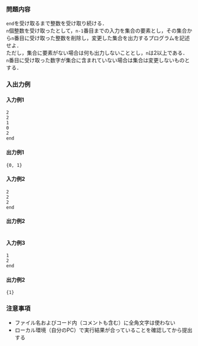 ### 問題内容
`end`を受け取るまで整数を受け取り続ける．  
`n`個整数を受け取ったとして，`n-1`番目までの入力を集合の要素とし，その集合から`n`番目に受け取った整数を削除し，変更した集合を出力するプログラムを記述せよ．  
ただし，集合に要素がない場合は何も出力しないこととし，`n`は2以上である．  
`n`番目に受け取った数字が集合に含まれていない場合は集合は変更しないものとする．

### 入出力例
#### 入力例1
```
2
2
1
0
2
end
```

#### 出力例1
```
{0, 1}
```
#### 入力例2
```
2
2
2
end
```

#### 出力例2
```

```

#### 入力例3
```
1
2
end
```

#### 出力例2
```
{1}
```


### 注意事項

- ファイル名およびコード内（コメントも含む）に全角文字は使わない  
- ローカル環境（自分のPC）で実行結果が合っていることを確認してから提出する

